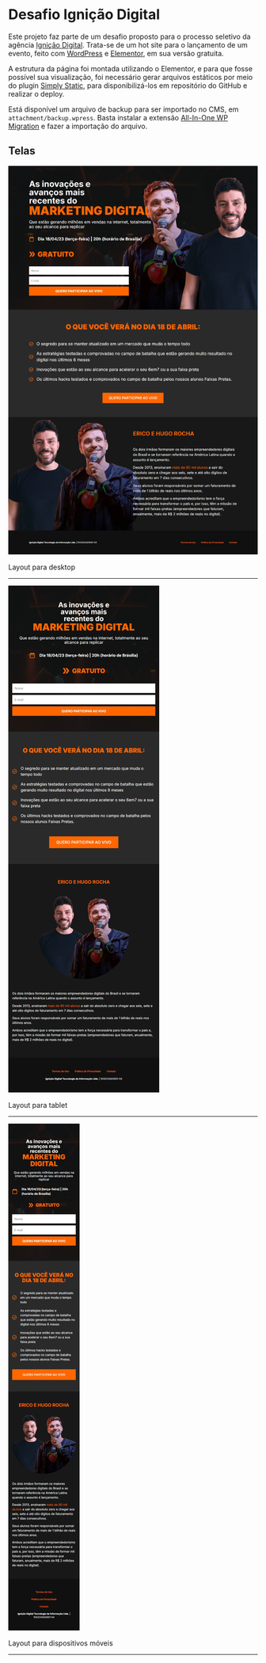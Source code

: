 # Desafio Ignição Digital

Este projeto faz parte de um desafio proposto para o processo seletivo da agência [Ignição Digital](https://www.ignicaodigital.com.br/). Trata-se de um hot site para o lançamento de um evento, feito com [WordPress](https://wordpress.org/) e [Elementor](https://elementor.com/), em sua versão gratuita.

A estrutura da página foi montada utilizando o Elementor, e para que fosse possível sua visualização, foi necessário gerar arquivos estáticos por meio do plugin [Simply Static](https://simplystatic.com/), para disponibilizá-los em repositório do GitHub e realizar o deploy.

Está disponível um arquivo de backup para ser importado no CMS, em ```attachment/backup.wpress```. Basta instalar a extensão [All-In-One WP Migration](https://servmask.com/) e fazer a importação do arquivo.

## Telas

![Layout para desktop](/screenshots/screenshot-1440px.png)

Layout para desktop

---

![Layout para tablet](/screenshots/screenshot-768px.png)

Layout para tablet

---

![Layout para dispositivos móveis](/screenshots/screenshot-375px.png)

Layout para dispositivos móveis

---
